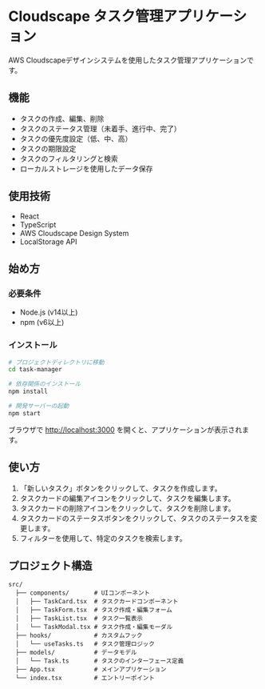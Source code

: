# Cloudscape タスク管理アプリケーション

AWS Cloudscapeデザインシステムを使用したタスク管理アプリケーションです。

## 機能

- タスクの作成、編集、削除
- タスクのステータス管理（未着手、進行中、完了）
- タスクの優先度設定（低、中、高）
- タスクの期限設定
- タスクのフィルタリングと検索
- ローカルストレージを使用したデータ保存

## 使用技術

- React
- TypeScript
- AWS Cloudscape Design System
- LocalStorage API

## 始め方

### 必要条件

- Node.js (v14以上)
- npm (v6以上)

### インストール

```bash
# プロジェクトディレクトリに移動
cd task-manager

# 依存関係のインストール
npm install

# 開発サーバーの起動
npm start
```

ブラウザで [http://localhost:3000](http://localhost:3000) を開くと、アプリケーションが表示されます。

## 使い方

1. 「新しいタスク」ボタンをクリックして、タスクを作成します。
2. タスクカードの編集アイコンをクリックして、タスクを編集します。
3. タスクカードの削除アイコンをクリックして、タスクを削除します。
4. タスクカードのステータスボタンをクリックして、タスクのステータスを変更します。
5. フィルターを使用して、特定のタスクを検索します。

## プロジェクト構造

```
src/
  ├── components/       # UIコンポーネント
  │   ├── TaskCard.tsx  # タスクカードコンポーネント
  │   ├── TaskForm.tsx  # タスク作成・編集フォーム
  │   ├── TaskList.tsx  # タスク一覧表示
  │   └── TaskModal.tsx # タスク作成・編集モーダル
  ├── hooks/            # カスタムフック
  │   └── useTasks.ts   # タスク管理ロジック
  ├── models/           # データモデル
  │   └── Task.ts       # タスクのインターフェース定義
  ├── App.tsx           # メインアプリケーション
  └── index.tsx         # エントリーポイント
```
